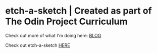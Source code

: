 # etch-a-sketch | Created as part of The Odin Project Curriculum

Check out more of what I'm doing here: [BLOG](https://www.ronald-luo.com/100-websites/)

Check out etch-a-sketch [HERE](https://ronald-luo.github.io/etch-a-sketch/)
